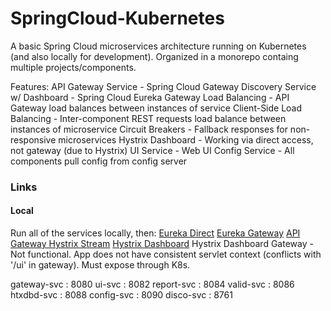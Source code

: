 # SpringCloud-Kubernetes
A basic Spring Cloud microservices architecture running on Kubernetes (and also locally for development). Organized in a monorepo containg multiple projects/components.

Features:
API Gateway Service - Spring Cloud Gateway
Discovery Service w/ Dashboard - Spring Cloud Eureka
Gateway Load Balancing - API Gateway load balances between instances of service
Client-Side Load Balancing - Inter-component REST requests load balance between instances of microservice
Circuit Breakers - Fallback responses for non-responsive microservices
Hystrix Dashboard - Working via direct access, not gateway (due to Hystrix)
UI Service - Web UI
Config Service - All components pull config from config server

### Links
#### Local
Run all of the services locally, then:
[Eureka Direct](http://localhost:8761)
[Eureka Gateway](http://localhost:8080/disco)
[API Gateway Hystrix Stream](http://localhost:8080/actuator/hystrix.stream)
[Hystrix Dashboard](http://localhost:8088/hystrix/monitor?stream=http%3A%2F%2Flocalhost%3A8080%2Factuator%2Fhystrix.stream)
Hystrix Dashboard Gateway - Not functional. App does not have consistent servlet context (conflicts with '/ui' in gateway). Must expose through K8s.

gateway-svc : 8080
ui-svc      : 8082
report-svc  : 8084
valid-svc   : 8086
htxdbd-svc  : 8088
config-svc  : 8090
disco-svc   : 8761

